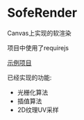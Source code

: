 # SofeRender

Canvas上实现的软渲染

项目中使用了requirejs

[示例项目](https://asurance.github.io/XGL/)

已经实现的功能:
* 光栅化算法
* 插值算法
* 2D纹理UV采样